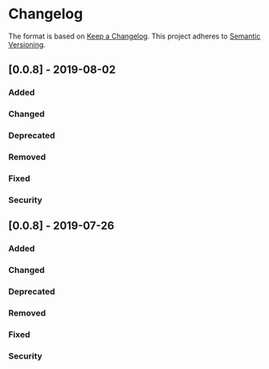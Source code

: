 # Changelog
The format is based on [Keep a Changelog](https://keepachangelog.com/en/1.0.0/).
This project adheres to [Semantic Versioning](https://semver.org/spec/v2.0.0.html).

## [0.0.8] - 2019-08-02

### Added

### Changed

### Deprecated

### Removed

### Fixed

### Security

## [0.0.8] - 2019-07-26

### Added

### Changed

### Deprecated

### Removed

### Fixed

### Security
